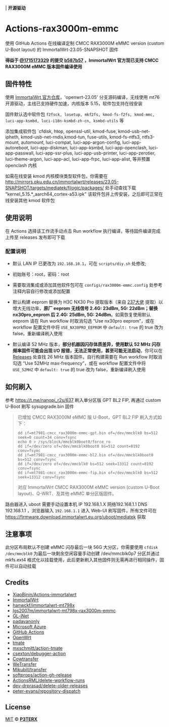 | **开源驱动**

# Actions-rax3000m-emmc
使用 GitHub Actions 在线编译定制 CMCC RAX3000M eMMC version (custom U-Boot layout) 的 ImmortalWrt-23.05-SNAPSHOT 固件

**得益于 [@1715173329](https://github.com/1715173329) 的提交 [b587b57](https://github.com/immortalwrt/immortalwrt/commit/b587b57d8f1a33925e473af38bc4c17f80af0417) ，ImmortalWrt 官方现已支持 CMCC RAX3000M eMMC 版本固件编译使用**

## 固件特性
使用 [ImmortalWrt 官方仓库](https://github.com/immortalwrt/immortalwrt/tree/openwrt-23.05)，'openwrt-23.05' 分支源码编译，无线使用 mt76 开源驱动，主线已支持硬件加速，内核版本 5.15，软件包支持在线安装

固件默认选中软件包
`f2fsck, losetup, mkf2fs, kmod-fs-f2fs, kmod-mmc, luci-app-ksmbd, luci-i18n-ksmbd-zh-cn, ksmbd-utils` 等

添加集成软件包
`cfdisk, htop, openssl-util, kmod-fuse, kmod-usb-net-ipheth, kmod-usb-net-rndis,kmod-tun, fuse-utils, kmod-fs-ntfs3, ntfs3-mount, automount, luci-compat, luci-app-argon-config, luci-app-autoreboot, luci-app-diskman, luci-app-ksmbd, luci-app-openclash, luci-app-passwall,  luci-app-ssr-plus, luci-app-usb-printer, luci-app-zerotier, luci-theme-argon, luci-app-acl, luci-app-frpc, luci-app-alist, 
等并预置 openclash 内核

如需在线安装 kmod 内核模块类型软件包，你需要在 http://mirrors.pku.edu.cn/immortalwrt/releases/23.05-SNAPSHOT/targets/mediatek/filogic/packages/ 处手动查找下载 "kernel_5.15.\*_aarch64_cortex-a53.ipk" 该软件包并上传安装，之后即可正常在线安装其他 kmod 软件包

## 使用说明
在 Actions 选择该工作流手动点击 Run workflow 执行编译，等待固件编译完成上传至 releases 发布即可下载

### 配置说明
- 默认 LAN IP 已更改为 `192.168.10.1`，可在 `scripts/diy.sh` 处修改;
- 初始账号：root，密码：root

- 需要取消集成或添加其他软件包可在 `configs/rax3000m-emmc.config` 处参考注释内容自行修改或添加配置

- 默认构建 eeprom 替换为 H3C NX30 Pro 提取版本（来自 [237大佬](https://www.right.com.cn/forum/?364126) 提取）以增大无线功率，**原厂 eeprom 无线信号 2.4G: 23dBm, 5G: 22dBm；替换 nx30pro_eeprom 后 2.4G: 25dBm, 5G: 24dBm**。如需恢复使用默认 eeprom 请在 Run workflow 时取消勾选 “Use nx30pro eeprom”，或在 workflow 配置文件中将 `USE_NX30PRO_EEPROM` 中 `default: true` 的 true 改为 false，重新编译刷入使用

- 默认编译 52 MHz 版本，**部分机器因闪存体质差异，使用默认 52 MHz 闪存频率固件可能会出现 I/O 报错，无法正常使用，甚至可能无法启动**，你可以在 [Releases](https://github.com/AngelaCooljx/Actions-rax3000m-emmc/releases) 处查找 26 MHz 版本固件。自行构建需要在 Run workflow 时取消勾选 “Use 52MHz max-frequency”，或在 workflow 配置文件中将 `USE_52MHZ` 中 `default: true` 的 true 改为 false，重新编译刷入使用

## 如何刷入
参考 https://t.me/nanopi_r2s/637 刷入单分区版 GPT BL2 FIP, 再通过 custom U-Boot 刷写 sysupgrade.bin 固件
> 已增加 CMCC RAX3000M eMMC 版 U-Boot，GPT BL2 FIP 刷入方式如下：
> ```
> dd if=mt7981-cmcc_rax3000m-emmc-gpt.bin of=/dev/mmcblk0 bs=512 seek=0 count=34 conv=fsync
> echo 0 > /sys/block/mmcblk0boot0/force_ro
> dd if=/dev/zero of=/dev/mmcblk0boot0 bs=512 count=8192 conv=fsync
> dd if=mt7981-cmcc_rax3000m-emmc-bl2.bin of=/dev/mmcblk0boot0 bs=512 conv=fsync
> dd if=/dev/zero of=/dev/mmcblk0 bs=512 seek=13312 count=8192 conv=fsync
> dd if=mt7981-cmcc_rax3000m-emmc-fip.bin of=/dev/mmcblk0 bs=512 seek=13312 conv=fsync
> ```
> 对应 ImmortalWrt CMCC RAX3000M eMMC version (custom U-Boot layout)、Q-WRT、及其他 eMMC 单分区版固件。

路由器进入 uboot 需要手动设置本机 IP 192.168.1.X 网络192.168.1.1 DNS 192.168.1.1 ，浏览器输入 `192.168.1.1` 进入 Web-UI 刷写固件，所有文件可在 https://firmware.download.immortalwrt.eu.org/uboot/mediatek 获取


## 注意事项
此分区布局默认不创建 eMMC 闪存最后一块 56G 大分区，你需要使用 `cfdisk /dev/mmcblk0` 为最后一块剩余空闲容量手动创建 /dev/mmcblk0p7 分区并通过 mkfs.ext4 格式化以挂载使用，此后更新刷入其他固件则无需再进行相同操作，固件可以自动挂载

## Credits
- [XiaoBinin/Actions-immortalwrt](https://github.com/XiaoBinin/Actions-immortalwrt)
- [ImmortalWrt](https://github.com/immortalwrt/immortalwrt)
- [hanwckf/immortalwrt-mt798x](https://github.com/hanwckf/immortalwrt-mt798x)
- [lgs2007m/immortalwrt-mt798x-rax3000m-emmc](https://github.com/lgs2007m/immortalwrt-mt798x-rax3000m-emmc)
- [GL-iNet](https://github.com/gl-inet)
- [padavanonly](https://github.com/padavanonly)
- [Microsoft Azure](https://azure.microsoft.com)
- [GitHub Actions](https://github.com/features/actions)
- [OpenWrt](https://github.com/openwrt/openwrt)
- [tmate](https://github.com/tmate-io/tmate)
- [mxschmitt/action-tmate](https://github.com/mxschmitt/action-tmate)
- [csexton/debugger-action](https://github.com/csexton/debugger-action)
- [Cowtransfer](https://cowtransfer.com)
- [WeTransfer](https://wetransfer.com/)
- [Mikubill/transfer](https://github.com/Mikubill/transfer)
- [softprops/action-gh-release](https://github.com/softprops/action-gh-release)
- [ActionsRML/delete-workflow-runs](https://github.com/ActionsRML/delete-workflow-runs)
- [dev-drprasad/delete-older-releases](https://github.com/dev-drprasad/delete-older-releases)
- [peter-evans/repository-dispatch](https://github.com/peter-evans/repository-dispatch)

## License

[MIT](https://github.com/P3TERX/Actions-OpenWrt/blob/main/LICENSE) © [**P3TERX**](https://p3terx.com)

